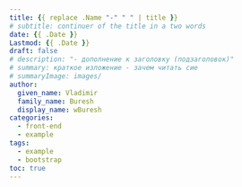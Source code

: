 ```yaml
---
title: {{ replace .Name "-" " " | title }}
# subtitle: continuer of the title in a two words
date: {{ .Date }}
Lastmod: {{ .Date }}
draft: false
# description: "- дополнение к заголовку (подзаголовок)"
# summary: краткое изложение - зачем читать сие
# summaryImage: images/
author:
  given_name: Vladimir
  family_name: Buresh
  display_name: wBuresh
categories:
  - front-end
  - example
tags:
  - example
  - bootstrap
toc: true
---
```

